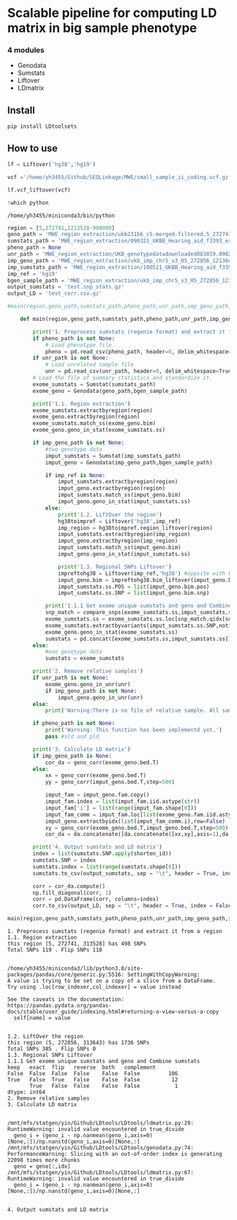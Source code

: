 # Scalable pipeline for computing LD matrix in big sample phenotype



### 4 modules
- Genodata
- Sumstats
- Liftover
- LDmatrix

## Install

`pip install LDtoolsets`

## How to use

```python
lf = Liftover('hg38','hg19')
```

```python
vcf ='/home/yh3455/Github/SEQLinkage/MWE/small_sample_ii_coding.vcf.gz'
```

```python
lf.vcf_liftover(vcf)
```

```python
!which python
```

    /home/yh3455/miniconda3/bin/python


```python
region = [5,272741,1213528-900000]
geno_path = 'MWE_region_extraction/ukb23156_c5.merged.filtered.5_272741_1213528.bed'
sumstats_path = 'MWE_region_extraction/090321_UKBB_Hearing_aid_f3393_expandedwhite_6436cases_96601ctrl_PC1_2_f3393.regenie.snp_stats'
pheno_path = None
unr_path = 'MWE_region_extraction/UKB_genotypedatadownloaded083019.090221_sample_variant_qc_final_callrate90.filtered.extracted.white_europeans.filtered.092821_ldprun_unrelated.filtered.prune.txt'
imp_geno_path = 'MWE_region_extraction/ukb_imp_chr5_v3_05_272856_1213643.bgen'
imp_sumstats_path = 'MWE_region_extraction/100521_UKBB_Hearing_aid_f3393_expandedwhite_15601cases_237318ctrl_500k_PC1_PC2_f3393.regenie.snp_stats.gz'
imp_ref = 'hg19'
bgen_sample_path = 'MWE_region_extraction/ukb_imp_chr5_v3_05_272856_1213643.sample'
output_sumstats = 'test.snp_stats.gz'
output_LD = 'test_corr.csv.gz'

#main(region,geno_path,sumstats_path,pheno_path,unr_path,imp_geno_path,imp_sumstats_path,imp_ref,output_sumstats,output_LD)
```

```python
    def main(region,geno_path,sumstats_path,pheno_path,unr_path,imp_geno_path,imp_sumstats_path,imp_ref,output_sumstats,output_LD,bgen_sample_path):

        print('1. Preprocess sumstats (regenie format) and extract it from a region')
        if pheno_path is not None:
            # Load phenotype file
            pheno = pd.read_csv(pheno_path, header=0, delim_whitespace=True, quotechar='"')
        if unr_path is not None:
            # Load unrelated sample file
            unr = pd.read_csv(unr_path, header=0, delim_whitespace=True, quotechar='"')  
        # Load the file of summary statistics and standardize it.
        exome_sumstats = Sumstat(sumstats_path)
        exome_geno = Genodata(geno_path,bgen_sample_path)

        print('1.1. Region extraction')
        exome_sumstats.extractbyregion(region)
        exome_geno.extractbyregion(region)
        exome_sumstats.match_ss(exome_geno.bim)
        exome_geno.geno_in_stat(exome_sumstats.ss)

        if imp_geno_path is not None:
            #two genotype data
            imput_sumstats = Sumstat(imp_sumstats_path)
            imput_geno = Genodata(imp_geno_path,bgen_sample_path)

            if imp_ref is None:
                imput_sumstats.extractbyregion(region)
                imput_geno.extractbyregion(region)
                imput_sumstats.match_ss(imput_geno.bim)
                imput_geno.geno_in_stat(imput_sumstats.ss)
            else:
                print('1.2. LiftOver the region')
                hg38toimpref = Liftover('hg38',imp_ref)
                imp_region = hg38toimpref.region_liftover(region)
                imput_sumstats.extractbyregion(imp_region)
                imput_geno.extractbyregion(imp_region)
                imput_sumstats.match_ss(imput_geno.bim)
                imput_geno.geno_in_stat(imput_sumstats.ss)

                print('1.3. Regional SNPs Liftover')
                impreftohg38 = Liftover(imp_ref,'hg38') #oppsite with hg38toimpref
                imput_geno.bim = impreftohg38.bim_liftover(imput_geno.bim)
                imput_sumstats.ss.POS = list(imput_geno.bim.pos)
                imput_sumstats.ss.SNP = list(imput_geno.bim.snp)

            print('1.1.1 Get exome unique sumstats and geno and Combine sumstats')
            snp_match = compare_snps(exome_sumstats.ss,imput_sumstats.ss)
            exome_sumstats.ss = exome_sumstats.ss.loc[snp_match.qidx[snp_match.exact==False].drop_duplicates()] #remove by exact match. can be improved.
            exome_sumstats.extractbyvariants(imput_sumstats.ss.SNP,notin=True)
            exome_geno.geno_in_stat(exome_sumstats.ss)
            sumstats = pd.concat([exome_sumstats.ss,imput_sumstats.ss])
        else:
            #one genotype data
            sumstats = exome_sumstats

        print('2. Remove relative samples')
        if unr_path is not None:
            exome_geno.geno_in_unr(unr)
            if imp_geno_path is not None:
                imput_geno.geno_in_unr(unr)
        else:
            print('Warning:There is no file of relative sample. All sample are included in computing LD matrix')

        if pheno_path is not None:
            print('Warning: This function has been implementd yet.')
            pass #sld and pld

        print('3. Calculate LD matrix')
        if imp_geno_path is None:
            cor_da = geno_corr(exome_geno.bed.T)
        else:
            xx = geno_corr(exome_geno.bed.T)
            yy = geno_corr(imput_geno.bed.T,step=500)

            imput_fam = imput_geno.fam.copy()
            imput_fam.index = list(imput_fam.iid.astype(str))
            imput_fam['i'] = list(range(imput_fam.shape[0]))
            imput_fam_comm = imput_fam.loc[list(exome_geno.fam.iid.astype(str))]
            imput_geno.extractbyidx(list(imput_fam_comm.i),row=False)
            xy = geno_corr(exome_geno.bed.T,imput_geno.bed.T,step=500)
            cor_da = da.concatenate([da.concatenate([xx,xy],axis=1),da.concatenate([xy.T,yy],axis=1)],axis=0)

        print('4. Output sumstats and LD matrix')
        index = list(sumstats.SNP.apply(shorten_id))
        sumstats.SNP = index
        sumstats.index = list(range(sumstats.shape[0]))
        sumstats.to_csv(output_sumstats, sep = "\t", header = True, index = False,compression='gzip')

        corr = cor_da.compute()
        np.fill_diagonal(corr, 1)
        corr = pd.DataFrame(corr, columns=index)
        corr.to_csv(output_LD, sep = "\t", header = True, index = False,compression='gzip')


```

```python
main(region,geno_path,sumstats_path,pheno_path,unr_path,imp_geno_path,imp_sumstats_path,imp_ref,output_sumstats,output_LD,bgen_sample_path)
```

    1. Preprocess sumstats (regenie format) and extract it from a region
    1.1. Region extraction
    this region [5, 272741, 313528] has 498 SNPs
    Total SNPs 119 . Flip SNPs 118


    /home/yh3455/miniconda3/lib/python3.8/site-packages/pandas/core/generic.py:5516: SettingWithCopyWarning: 
    A value is trying to be set on a copy of a slice from a DataFrame.
    Try using .loc[row_indexer,col_indexer] = value instead
    
    See the caveats in the documentation: https://pandas.pydata.org/pandas-docs/stable/user_guide/indexing.html#returning-a-view-versus-a-copy
      self[name] = value


    1.2. LiftOver the region
    this region (5, 272856, 313643) has 1736 SNPs
    Total SNPs 385 . Flip SNPs 0
    1.3. Regional SNPs Liftover
    1.1.1 Get exome unique sumstats and geno and Combine sumstats
    keep   exact  flip   reverse  both   complement
    False  False  False  False    False  False         106
    True   False  True   False    False  False          12
           True   False  False    False  False           1
    dtype: int64
    2. Remove relative samples
    3. Calculate LD matrix


    /mnt/mfs/statgen/yin/Github/LDtools/LDtools/ldmatrix.py:29: RuntimeWarning: invalid value encountered in true_divide
      geno_i = (geno_i - np.nanmean(geno_i,axis=0)[None,:])/np.nanstd(geno_i,axis=0)[None,:]
    /mnt/mfs/statgen/yin/Github/LDtools/LDtools/genodata.py:74: PerformanceWarning: Slicing with an out-of-order index is generating 22098 times more chunks
      geno = geno[:,idx]
    /mnt/mfs/statgen/yin/Github/LDtools/LDtools/ldmatrix.py:67: RuntimeWarning: invalid value encountered in true_divide
      geno_i = (geno_i - np.nanmean(geno_i,axis=0)[None,:])/np.nanstd(geno_i,axis=0)[None,:]


    4. Output sumstats and LD matrix

